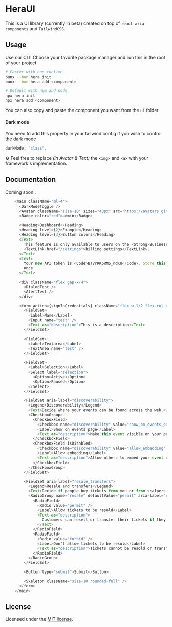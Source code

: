 # HeraUI

This is a UI library (currently in beta) created on top of `react-aria-components` and `TailwindCSS`.

## Usage

Use our CLI! Choose your favorite package manager and run this in the root of your project
```sh
# Faster with bun runtime
bunx --bun hera init
bunx --bun hera add <component>

# Default with npm and node
npx hera init
npx hera add <component>
```

You can also copy and paste the component you want from the `ui` folder.

#### Dark mode

You need to add this property in your tailwind config if you wish to control the dark mode

```js
darkMode: "class",
```

⚙️ Feel free to replace _(in Avatar & Text)_ the `<img>` and `<a>` with your framework's implementation.

## Documentation

Coming soon..

```js
    <main className="ml-4">
      <DarkModeToggle />
      <Avatar className="size-10" sizes="40px" src="https://avatars.githubusercontent.com/u/10660468?v=4" />
      <Badge color="red">admin</Badge>

      <Heading>Dashboard</Heading>
      <Heading level={2}>Example</Heading>
      <Heading level={3}>Button colors</Heading>
      <Text>
        This feature is only available to users on the <Strong>Business Plan</Strong>. To upgrade your plan, visit your{" "}
        <TextLink href="/settings">billing settings</TextLink>.
      </Text>
      <Text>
        Your new API token is <Code>BaVrRKpRMS_ndKU</Code>. Store this token somewhere safe as it will only be displayed
        once.
      </Text>

      <div className="flex gap-x-4">
        <DialogTest />
        <AlertTest />
      </div>

      <form action={signInCredentials} className="flex w-1/2 flex-col gap-y-3">
        <FieldSet>
          <Label>Name</Label>
          <Input name="test" />
          <Text as="description">This is a description</Text>
        </FieldSet>

        <FieldSet>
          <Label>Textarea</Label>
          <TextArea name="test" />
        </FieldSet>

        <FieldSet>
          <Label>Selection</Label>
          <Select label="selection">
            <Option>Active</Option>
            <Option>Paused</Option>
          </Select>
        </FieldSet>

        <FieldSet aria-label="discoverability">
          <Legend>Discoverability</Legend>
          <Text>Decide where your events can be found across the web.</Text>
          <CheckboxGroup>
            <CheckboxField>
              <Checkbox name="discoverability" value="show_on_events_page" />
              <Label>Show on events page</Label>
              <Text as="description">Make this event visible on your profile.</Text>
            </CheckboxField>
            <CheckboxField isDisabled>
              <Checkbox name="discoverability" value="allow_embedding" />
              <Label>Allow embedding</Label>
              <Text as="description">Allow others to embed your event details on their own site.</Text>
            </CheckboxField>
          </CheckboxGroup>
        </FieldSet>

        <FieldSet aria-label="resale_transfers">
          <Legend>Resale and transfers</Legend>
          <Text>Decide if people buy tickets from you or from scalpers.</Text>
          <RadioGroup name="resale" defaultValue="permit" aria-label="resale">
            <RadioField>
              <Radio value="permit" />
              <Label>Allow tickets to be resold</Label>
              <Text as="description">
                Customers can resell or transfer their tickets if they can’t make it to the event.
              </Text>
            </RadioField>
            <RadioField>
              <Radio value="forbid" />
              <Label>Don’t allow tickets to be resold</Label>
              <Text as="description">Tickets cannot be resold or transferred to another person.</Text>
            </RadioField>
          </RadioGroup>
        </FieldSet>

        <Button type="submit">Submit</Button>

        <Skeleton className="size-10 rounded-full" />
      </form>
    </main>
```

## License

Licensed under the [MIT license](https://github.com/Sawangg/heraUI/blob/main/LICENSE).
